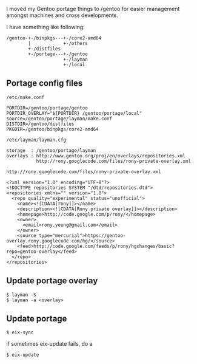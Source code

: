 I moved my Gentoo portage things to /gentoo for easier management amongst machines and cross developments.

I have something like following:
```
/gentoo-+-/binpkgs---+-/core2-amd64
        |            +-/others
        +-/distfiles
        +-/portage---+-/gentoo
                     +-/layman
                     +-/local
```

## Portage config files ##
`/etc/make.conf`
```
PORTDIR=/gentoo/portage/gentoo
PORTDIR_OVERLAY="${PORTDIR} /gentoo/portage/local"
source=/gentoo/portage/layman/make.conf
DISTDIR=/gentoo/distfiles
PKGDIR=/gentoo/binpkgs/core2-amd64
```
`/etc/layman/layman.cfg`
```
storage  : /gentoo/portage/layman
overlays : http://www.gentoo.org/proj/en/overlays/repositories.xml 
           http://rony.googlecode.com/files/rony-private-overlay.xml
```
`http://rony.googlecode.com/files/rony-private-overlay.xml`
```
<?xml version="1.0" encoding="UTF-8"?>
<!DOCTYPE repositories SYSTEM "/dtd/repositories.dtd">
<repositories xmlns="" version="1.0">
  <repo quality="experimental" status="unofficial">
    <name><![CDATA[rony]]></name>
    <description><![CDATA[Rony private overlay]]></description>
    <homepage>http://code.google.com/p/rony/</homepage>
    <owner>
      <email>rony.yeung@gmail.com</email>
    </owner>
    <source type="mercurial">https://gentoo-overlay.rony.googlecode.com/hg/</source>
    <feed>http://code.google.com/feeds/p/rony/hgchanges/basic?repo=gentoo-overlay</feed>
  </repo>
</repositories>
```

## Update portage overlay ##
```
$ layman -S
$ layman -a <overlay>
```

## Update portage ##
```
$ eix-sync
```
if sometimes eix-update fails, do a
```
$ eix-update
```